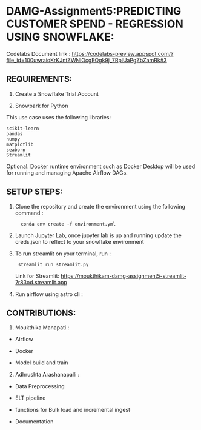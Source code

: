 # DAMG-Assignment5:PREDICTING CUSTOMER SPEND - REGRESSION USING SNOWFLAKE:

Codelabs Document link : https://codelabs-preview.appspot.com/?file_id=100uwraioKrKJntZWNlOcgEOgk9j_7RplUaPgZbZamRk#3 

## REQUIREMENTS:

1. Create a Snowflake Trial Account

2. Snowpark for Python

This use case uses the following libraries:

	scikit-learn
	pandas
	numpy
	matplotlib
	seaborn
	Streamlit

Optional: Docker runtime environment such as Docker Desktop will be used for running and managing Apache Airflow DAGs.

## SETUP STEPS: 
 
1. Clone the repository and create the environment using the following command :

		 conda env create -f environment.yml
 
2. Launch Jupyter Lab, once jupyter lab is up and running update the creds.json to reflect to your snowflake environment

3. To run streamlit on your terminal, run :

	 	streamlit run streamlit.py

   Link for Streamlit: https://moukthikam-damg-assignment5-streamlit-7r83od.streamlit.app 

4. Run airflow using astro cli :  

## CONTRIBUTIONS:

1. Moukthika Manapati :

- Airflow

- Docker

- Model build and train

2. Adhrushta Arashanapalli :

- Data Preprocessing

- ELT pipeline

- functions for Bulk load and incremental ingest

- Documentation 
